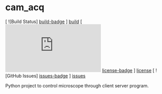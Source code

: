 # cam_acq

[ ![Build Status] [build-badge] ] [build]
[ ![License] [license-badge] ] [license]
[ ![GitHub Issues] [issues-badge] ] [issues]

Python project to control microscope through client server program.

[issues-badge]: http://img.shields.io/github/issues/MartinHjelmare/cam_acq.svg
[issues]: https://github.com/MartinHjelmare/cam_acq/issues

[license-badge]: http://img.shields.io/badge/license-GPLv3-blue.svg
[license]: https://www.gnu.org/copyleft/gpl.html

[build-badge]: https://travis-ci.org/CellProfiling/cam_acq.svg?branch=develop
[build]: https://travis-ci.org/CellProfiling/cam_acq
